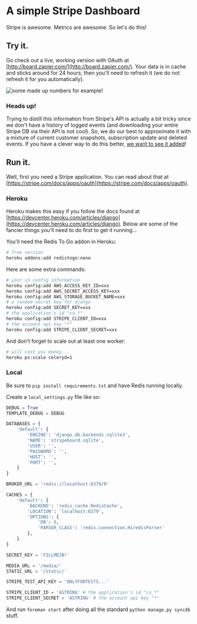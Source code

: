 # A simple Stripe Dashboard

Stripe is awesome. Metrics are awesome. So let's do this!

## Try it.

Go check out a live, working version with OAuth at [http://board.zapier.com/](http://board.zapier.com/). Your data is in cache and sticks around for 24 hours, then you'll need to refresh it (we do not refresh it for you automatically).

![some made up numbers for example!](http://i.imgur.com/5CEvK.png)

### Heads up!

Trying to distill this information from Stripe's API is actually a bit tricky since we don't have a history of logged events (and downloading your entire Stripe DB via their API is not cool). So, we do our best to approximate it with a mixture of current customer snapshots, subscription update and deleted events. If you have a clever way to do this better, [we want to see it added](https://github.com/zapier/stripeboard/pulls)!


## Run it.

Well, first you need a Stripe application. You can read about that at [https://stripe.com/docs/apps/oauth](https://stripe.com/docs/apps/oauth).


### Heroku

Heroku makes this easy if you follow the docs found at [https://devcenter.heroku.com/articles/django](https://devcenter.heroku.com/articles/django). Below are some of the fancier things you'll need to do first to get it running...

You'll need the Redis To Go addon in Heroku:

```bash
# free version
heroku addons:add redistogo:nano
```

Here are some extra commands:

```bash
# your s3 config information
heroku config:add AWS_ACCESS_KEY_ID=xxx
heroku config:add AWS_SECRET_ACCESS_KEY=xxx
heroku config:add AWS_STORAGE_BUCKET_NAME=xxx
# a random secret key for django
heroku config:add SECRET_KEY=xxx
# the application's id "ca_*"
heroku config:add STRIPE_CLIENT_ID=xxx
# the account api key "*"
heroku config:add STRIPE_CLIENT_SECRET=xxx
```

And don't forget to scale out at least one worker:

```bash
# will cost you money...
heroku ps:scale celeryd=1
```

### Local

Be sure to `pip install requirements.txt` and have Redis running locally.

Create a `local_settings.py` file like so:

```python
DEBUG = True
TEMPLATE_DEBUG = DEBUG

DATABASES = {
    'default': {
        'ENGINE': 'django.db.backends.sqlite3',
        'NAME': 'stripeboard.sqlite',
        'USER': '',
        'PASSWORD': '',
        'HOST': '',
        'PORT': '',
    }
}

BROKER_URL = 'redis://localhost:6379/0'

CACHES = {
    'default': {
        'BACKEND': 'redis_cache.RedisCache',
        'LOCATION': 'localhost:6379',
        'OPTIONS': {
            'DB': 0,
            'PARSER_CLASS': 'redis.connection.HiredisParser'
        },
    }
}

SECRET_KEY = 'FILLMEIN!'

MEDIA_URL = '/media/'
STATIC_URL = '/static/'

STRIPE_TEST_API_KEY = 'ONLYFORTESTS...'

STRIPE_CLIENT_ID = 'ASTRING' # the application's id "ca_*"
STRIPE_CLIENT_SECRET = 'ASTRING' # the account api key "*"
```

And run `foreman start` after doing all the standard `python manage.py syncdb` stuff.
